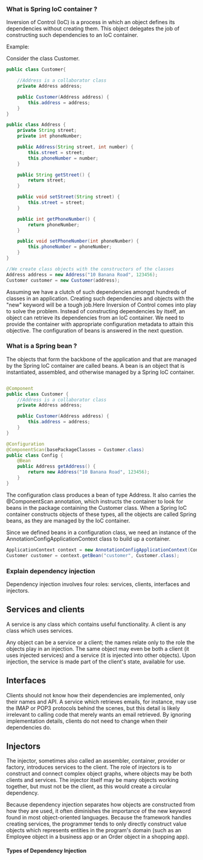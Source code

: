 ### What is Spring IoC container ?
Inversion of Control (IoC) is a process in which an object defines its dependencies without creating them. 
This object delegates the job of constructing such dependencies to an IoC container.

Example:

Consider the class Customer.

```java
public class Customer{

    //Address is a collaborator class
    private Address address;

    public Customer(Address address) {
        this.address = address;
    }
}

public class Address {
    private String street;
    private int phoneNumber;

    public Address(String street, int number) {
        this.street = street;
        this.phoneNumber = number;
    }

    public String getStreet() {
        return street;
    }

    public void setStreet(String street) {
        this.street = street;
    }

    public int getPhoneNumber() {
        return phoneNumber;
    }

    public void setPhoneNumber(int phoneNumber) {
        this.phoneNumber = phoneNumber;
    }
}

//We create class objects with the constructors of the classes
Address address = new Address("10 Banana Road", 123456);
Customer customer = new Customer(address);
```

Assuming we have a clutch of such dependencies amongst hundreds of classes in an application. Creating such dependencies and objects with the "new"
keyword will be a tough job.Here Inversion of Control comes into play to solve the problem.
Instead of constructing dependencies by itself, an object can retrieve its dependencies from an IoC container. 
We need to provide the container with appropriate configuration metadata to attain this objective.
The configuration of beans is answered in the next question.


### What is a Spring bean ? ###

The objects that form the backbone of the application and that are managed by the Spring IoC container are called beans. 
A bean is an object that is instantiated, assembled, and otherwise managed by a Spring IoC container.

```java

@Component
public class Customer {
    //Address is a collaborator class
    private Address address;

    public Customer(Address address) {
        this.address = address;
    }
}

@Configuration
@ComponentScan(basePackageClasses = Customer.class)
public class Config {
    @Bean
    public Address getAddress() {
        return new Address("10 Banana Road", 123456);
    }
}
```

The configuration class produces a bean of type Address. 
It also carries the @ComponentScan annotation, which instructs the container to look for beans in the package containing the Customer class.
When a Spring IoC container constructs objects of these types, all the objects are called Spring beans, as they are managed by the IoC container.

Since we defined beans in a configuration class, we need an instance of the AnnotationConfigApplicationContext class to build up a container.

```java
ApplicationContext context = new AnnotationConfigApplicationContext(Config.class);
Customer customer = context.getBean("customer", Customer.class);
```

### Explain dependency injection ###

Dependency injection involves four roles: services, clients, interfaces and injectors.

Services and clients
--------------------

A service is any class which contains useful functionality. A client is any class which uses services.

Any object can be a service or a client; the names relate only to the role the objects play in an injection. 
The same object may even be both a client (it uses injected services) and a service (it is injected into other objects). 
Upon injection, the service is made part of the client's state, available for use.

Interfaces
-----------

Clients should not know how their dependencies are implemented, only their names and API. 
A service which retrieves emails, for instance, may use the IMAP or POP3 protocols behind the scenes, 
but this detail is likely irrelevant to calling code that merely wants an email retrieved. 
By ignoring implementation details, clients do not need to change when their dependencies do.

Injectors
---------
The injector, sometimes also called an assembler, container, provider or factory, introduces services to the client.
The role of injectors is to construct and connect complex object graphs, where objects may be both clients and services. 
The injector itself may be many objects working together, but must not be the client, as this would create a circular dependency.

Because dependency injection separates how objects are constructed from how they are used, it often diminishes 
the importance of the new keyword found in most object-oriented languages. 
Because the framework handles creating services, the programmer tends to only directly construct value objects which 
represents entities in the program's domain (such as an Employee object in a business app or an Order object in a shopping app).

#### Types of Dependency Injection
